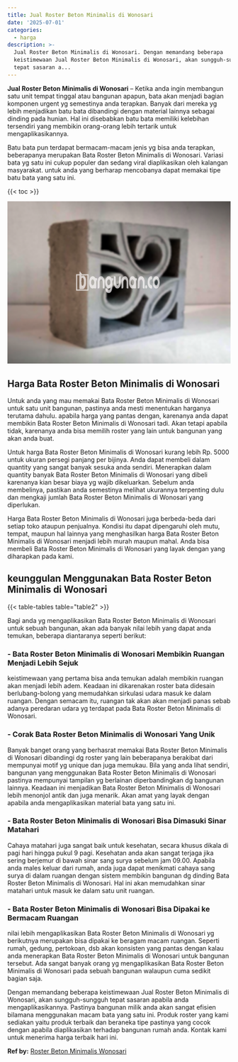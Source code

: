 ```yaml
---
title: Jual Roster Beton Minimalis di Wonosari
date: '2025-07-01'
categories:
  - harga
description: >-
  Jual Roster Beton Minimalis di Wonosari. Dengan memandang beberapa
  keistimewaan Jual Roster Beton Minimalis di Wonosari, akan sungguh-sungguh
  tepat sasaran a...
---
```


**Jual Roster Beton Minimalis di Wonosari** – Ketika anda ingin membangun satu unit tempat tinggal atau bangunan apapun, bata akan menjadi bagian komponen urgent yg semestinya anda terapkan. Banyak dari mereka yg lebih menjadikan batu bata dibandingi dengan material lainnya sebagai dinding pada hunian. Hal ini disebabkan batu bata memiliki kelebihan tersendiri yang membikin orang-orang lebih tertarik untuk mengaplikasikannya.

Batu bata pun terdapat bermacam-macam jenis yg bisa anda terapkan, beberapanya merupakan Bata Roster Beton Minimalis di Wonosari. Variasi bata yg satu ini cukup populer dan sedang viral diaplikasikan oleh kalangan masyarakat. untuk anda yang berharap mencobanya dapat memakai tipe batu bata yang satu ini.

{{< toc >}}

![Jual Roster Beton Minimalis di Wonosari](/images/bata-roster-minimalis-16.png)

## Harga Bata Roster Beton Minimalis di Wonosari

Untuk anda yang mau memakai Bata Roster Beton Minimalis di Wonosari untuk satu unit bangunan, pastinya anda mesti menentukan harganya terutama dahulu. apabila harga yang pantas dengan, karenanya anda dapat membikin Bata Roster Beton Minimalis di Wonosari tadi. Akan tetapi apabila tidak, karenanya anda bisa memilih roster yang lain untuk bangunan yang akan anda buat.

Untuk harga Bata Roster Beton Minimalis di Wonosari kurang lebih Rp. 5000 untuk ukuran persegi panjang per bijinya. Anda dapat membeli dalam quantity yang sangat banyak sesuka anda sendiri. Menerapkan dalam quantity banyak Bata Roster Beton Minimalis di Wonosari yang dibeli karenanya kian besar biaya yg wajib dikeluarkan. Sebelum anda membelinya, pastikan anda semestinya melihat ukurannya terpenting dulu dan mengkaji jumlah Bata Roster Beton Minimalis di Wonosari yang diperlukan.

Harga Bata Roster Beton Minimalis di Wonosari juga berbeda-beda dari setiap toko ataupun penjualnya. Kondisi itu dapat dipengaruhi oleh mutu, tempat, maupun hal lainnya yang menghasilkan harga Bata Roster Beton Minimalis di Wonosari menjadi lebih murah maupun mahal. Anda bisa membeli Bata Roster Beton Minimalis di Wonosari yang layak dengan yang diharapkan pada kami.

## keunggulan Menggunakan Bata Roster Beton Minimalis di Wonosari

{{< table-tables table="table2" >}}

Bagi anda yg mengaplikasikan Bata Roster Beton Minimalis di Wonosari untuk sebuah bangunan, akan ada banyak nilai lebih yang dapat anda temukan, beberapa diantaranya seperti berikut:

### \- Bata Roster Beton Minimalis di Wonosari Membikin Ruangan Menjadi Lebih Sejuk

keistimewaan yang pertama bisa anda temukan adalah membikin ruangan akan menjadi lebih adem. Keadaan ini dikarenakan roster bata didesain berlubang-bolong yang memudahkan sirkulasi udara masuk ke dalam ruangan. Dengan semacam itu, ruangan tak akan akan menjadi panas sebab adanya peredaran udara yg terdapat pada Bata Roster Beton Minimalis di Wonosari.

### \- Corak Bata Roster Beton Minimalis di Wonosari Yang Unik

Banyak banget orang yang berhasrat memakai Bata Roster Beton Minimalis di Wonosari dibandingi dg roster yang lain beberapanya berakibat dari mempunyai motif yg unique dan juga memukau. Bila yang anda lihat sendiri, bangunan yang menggunakan Bata Roster Beton Minimalis di Wonosari pastinya mempunyai tampilan yg berlainan diperbandingkan dg bangunan lainnya. Keadaan ini menjadikan Bata Roster Beton Minimalis di Wonosari lebih menonjol antik dan juga menarik. Akan amat yang layak dengan apabila anda mengaplikasikan material bata yang satu ini.

### \- Bata Roster Beton Minimalis di Wonosari Bisa Dimasuki Sinar Matahari

Cahaya matahari juga sangat baik untuk kesehatan, secara khusus dikala di pagi hari hingga pukul 9 pagi. Kesehatan anda akan sangat terjaga jika sering berjemur di bawah sinar sang surya sebelum jam 09.00. Apabila anda males keluar dari rumah, anda juga dapat menikmati cahaya sang surya di dalam ruangan dengan sistem membikin bangunan dg dinding Bata Roster Beton Minimalis di Wonosari. Hal ini akan memudahkan sinar matahari untuk masuk ke dalam satu unit ruangan.

### \- Bata Roster Beton Minimalis di Wonosari Bisa Dipakai ke Bermacam Ruangan

nilai lebih mengaplikasikan Bata Roster Beton Minimalis di Wonosari yg berikutnya merupakan bisa dipakai ke beragam macam ruangan. Seperti rumah, gedung, pertokoan, dsb akan konsisten yang pantas dengan kalau anda menerapkan Bata Roster Beton Minimalis di Wonosari untuk bangunan tersebut. Ada sangat banyak orang yg mengaplikasikan Bata Roster Beton Minimalis di Wonosari pada sebuah bangunan walaupun cuma sedikit bagian saja.

Dengan memandang beberapa keistimewaan Jual Roster Beton Minimalis di Wonosari, akan sungguh-sungguh tepat sasaran apabila anda mengaplikasikannya. Pastinya bangunan milik anda akan sangat efisien bilamana menggunakan macam bata yang satu ini. Produk roster yang kami sediakan yaitu produk terbaik dan beraneka tipe pastinya yang cocok dengan apabila diaplikasikan terhadap bangunan rumah anda. Kontak kami untuk menerima harga terbaik hari ini.

**Ref by:** [Roster Beton Minimalis Wonosari](https://id.wikipedia.org/wiki/Roster)
